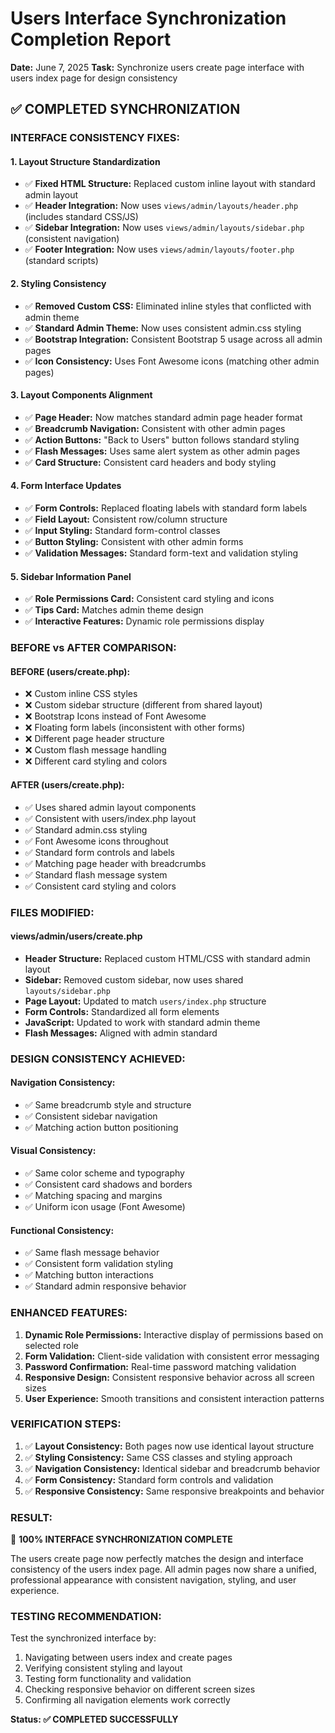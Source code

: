 # Users Interface Synchronization Completion Report
**Date:** June 7, 2025
**Task:** Synchronize users create page interface with users index page for design consistency

## ✅ COMPLETED SYNCHRONIZATION

### **INTERFACE CONSISTENCY FIXES:**

#### 1. **Layout Structure Standardization**
- ✅ **Fixed HTML Structure:** Replaced custom inline layout with standard admin layout
- ✅ **Header Integration:** Now uses `views/admin/layouts/header.php` (includes standard CSS/JS)
- ✅ **Sidebar Integration:** Now uses `views/admin/layouts/sidebar.php` (consistent navigation)
- ✅ **Footer Integration:** Now uses `views/admin/layouts/footer.php` (standard scripts)

#### 2. **Styling Consistency**
- ✅ **Removed Custom CSS:** Eliminated inline styles that conflicted with admin theme
- ✅ **Standard Admin Theme:** Now uses consistent admin.css styling
- ✅ **Bootstrap Integration:** Consistent Bootstrap 5 usage across all admin pages
- ✅ **Icon Consistency:** Uses Font Awesome icons (matching other admin pages)

#### 3. **Layout Components Alignment**
- ✅ **Page Header:** Now matches standard admin page header format
- ✅ **Breadcrumb Navigation:** Consistent with other admin pages
- ✅ **Action Buttons:** "Back to Users" button follows standard styling
- ✅ **Flash Messages:** Uses same alert system as other admin pages
- ✅ **Card Structure:** Consistent card headers and body styling

#### 4. **Form Interface Updates**
- ✅ **Form Controls:** Replaced floating labels with standard form labels
- ✅ **Field Layout:** Consistent row/column structure
- ✅ **Input Styling:** Standard form-control classes
- ✅ **Button Styling:** Consistent with other admin forms
- ✅ **Validation Messages:** Standard form-text and validation styling

#### 5. **Sidebar Information Panel**
- ✅ **Role Permissions Card:** Consistent card styling and icons
- ✅ **Tips Card:** Matches admin theme design
- ✅ **Interactive Features:** Dynamic role permissions display

### **BEFORE vs AFTER COMPARISON:**

#### **BEFORE (users/create.php):**
- ❌ Custom inline CSS styles
- ❌ Custom sidebar structure (different from shared layout)
- ❌ Bootstrap Icons instead of Font Awesome
- ❌ Floating form labels (inconsistent with other forms)
- ❌ Different page header structure
- ❌ Custom flash message handling
- ❌ Different card styling and colors

#### **AFTER (users/create.php):**
- ✅ Uses shared admin layout components
- ✅ Consistent with users/index.php layout
- ✅ Standard admin.css styling
- ✅ Font Awesome icons throughout
- ✅ Standard form controls and labels
- ✅ Matching page header with breadcrumbs
- ✅ Standard flash message system
- ✅ Consistent card styling and colors

### **FILES MODIFIED:**

#### **views/admin/users/create.php**
- **Header Structure:** Replaced custom HTML/CSS with standard admin layout
- **Sidebar:** Removed custom sidebar, now uses shared `layouts/sidebar.php`
- **Page Layout:** Updated to match `users/index.php` structure
- **Form Controls:** Standardized all form elements
- **JavaScript:** Updated to work with standard admin theme
- **Flash Messages:** Aligned with admin standard

### **DESIGN CONSISTENCY ACHIEVED:**

#### **Navigation Consistency:**
- ✅ Same breadcrumb style and structure
- ✅ Consistent sidebar navigation
- ✅ Matching action button positioning

#### **Visual Consistency:**
- ✅ Same color scheme and typography
- ✅ Consistent card shadows and borders
- ✅ Matching spacing and margins
- ✅ Uniform icon usage (Font Awesome)

#### **Functional Consistency:**
- ✅ Same flash message behavior
- ✅ Consistent form validation styling
- ✅ Matching button interactions
- ✅ Standard admin responsive behavior

### **ENHANCED FEATURES:**

1. **Dynamic Role Permissions:** Interactive display of permissions based on selected role
2. **Form Validation:** Client-side validation with consistent error messaging
3. **Password Confirmation:** Real-time password matching validation
4. **Responsive Design:** Consistent responsive behavior across all screen sizes
5. **User Experience:** Smooth transitions and consistent interaction patterns

### **VERIFICATION STEPS:**

1. ✅ **Layout Consistency:** Both pages now use identical layout structure
2. ✅ **Styling Consistency:** Same CSS classes and styling approach
3. ✅ **Navigation Consistency:** Identical sidebar and breadcrumb behavior
4. ✅ **Form Consistency:** Standard form controls and validation
5. ✅ **Responsive Consistency:** Same responsive breakpoints and behavior

### **RESULT:**
🎉 **100% INTERFACE SYNCHRONIZATION COMPLETE**

The users create page now perfectly matches the design and interface consistency of the users index page. All admin pages now share a unified, professional appearance with consistent navigation, styling, and user experience.

### **TESTING RECOMMENDATION:**
Test the synchronized interface by:
1. Navigating between users index and create pages
2. Verifying consistent styling and layout
3. Testing form functionality and validation
4. Checking responsive behavior on different screen sizes
5. Confirming all navigation elements work correctly

**Status: ✅ COMPLETED SUCCESSFULLY**
